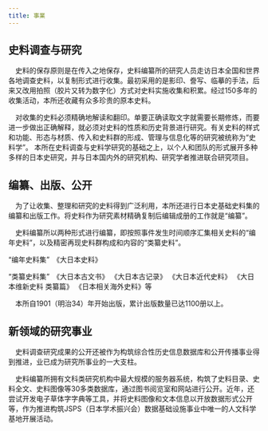 ```yaml
---
title: 事業
---
```


<h2 class="h03">史料调查与研究</h2>

　史料的保存原则是在传入之地保存，史料编纂所的研究人员走访日本全国和世界各地调查史料，以复制形式进行收集。最初采用的是影印、誊写、临摹的手法，后来又改用拍照（胶片又转为数字化）方式对史料实施收集和积累。经过150多年的收集活动，本所还收藏有众多珍贵的原本史料。

　对收集的史料必须精确地解读和翻印。单要正确读取文字就需要长期修炼，而要进一步做出正确解释，就必须对史料的性质和历史背景进行研究。有关史料的样式和功能、形态与材质、传入和史料群的形成、管理与信息化等的研究被统称为“史料学”。 
本所在史料调查与史料学研究的基础之上，以个人和团队的形式展开多种多样的日本史研究，并与日本国内外的研究机构、研究学者推进联合研究项目。


<h2 class="h03">编纂、出版、公开</h2>

　为了让收集、整理和研究的史料得到广泛利用，本所还进行日本史基础史料集的编纂和出版工作。将史料作为研究素材精确复制后编辑成册的工作就是“编纂”。 

　史料编纂所以两种形式进行编纂，即按照事件发生时间顺序汇集相关史料的“编年史料”，以及精密再现史料群构成和内容的“类纂史料”。

“编年史料集”　《大日本史料》

“类纂史料集”　《大日本古文书》 《大日本古记录》 《大日本近代史料》 《大日本维新史料 类纂篇》 《日本相关海外史料》等

　本所自1901（明治34）年开始出版，累计出版数量已达1100册以上。


<h2 class="h03">新领域的研究事业</h2>

　史料调查研究成果的公开还被作为构筑综合性历史信息数据库和公开传播事业得到推进，业已成为研究所事业的一大支柱。

　史料编纂所拥有文科类研究机构中最大规模的服务器系统，构筑了史料目录、史料全文、史料图像等30多类数据库，通过图书阅览室和网站进行公开。近年，还尝试开发电子草体字字典等工具，并将史料图像和文本信息以开放数据形式公开等，作为推进构筑JSPS（日本学术振兴会）数据基础设施事业中唯一的人文科学基地开展活动。
